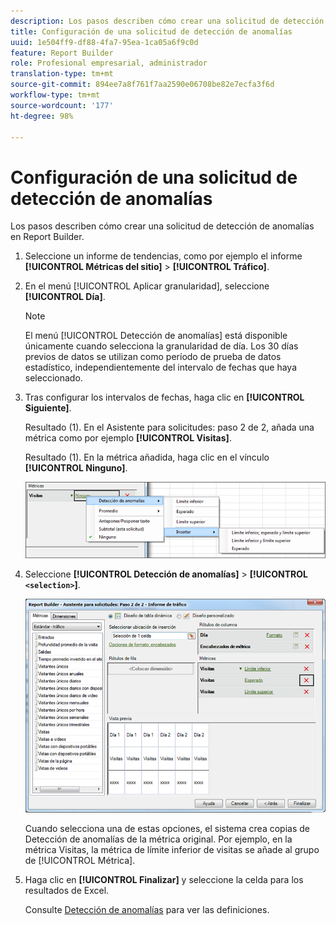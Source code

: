 ```yaml
---
description: Los pasos describen cómo crear una solicitud de detección de anomalías en Report Builder.
title: Configuración de una solicitud de detección de anomalías
uuid: 1e504ff9-df88-4fa7-95ea-1ca05a6f9c0d
feature: Report Builder
role: Profesional empresarial, administrador
translation-type: tm+mt
source-git-commit: 894ee7a8f761f7aa2590e06708be82e7ecfa3f6d
workflow-type: tm+mt
source-wordcount: '177'
ht-degree: 98%

---
```



# Configuración de una solicitud de detección de anomalías

Los pasos describen cómo crear una solicitud de detección de anomalías en Report Builder.

1. Seleccione un informe de tendencias, como por ejemplo el informe **[!UICONTROL Métricas del sitio]** > **[!UICONTROL Tráfico]**.
1. En el menú [!UICONTROL Aplicar granularidad], seleccione **[!UICONTROL Día]**.

   >[!NOTE]
   >
   >El menú [!UICONTROL Detección de anomalías] está disponible únicamente cuando selecciona la granularidad de día. Los 30 días previos de datos se utilizan como período de prueba de datos estadístico, independientemente del intervalo de fechas que haya seleccionado.

1. Tras configurar los intervalos de fechas, haga clic en **[!UICONTROL Siguiente]**.

   Resultado (1). En el Asistente para solicitudes: paso 2 de 2, añada una métrica como por ejemplo **[!UICONTROL Visitas]**.

   Resultado (1). En la métrica añadida, haga clic en el vínculo **[!UICONTROL Ninguno]**.

   ![Resultado](assets/anomaly_select.png)

1. Seleccione **[!UICONTROL Detección de anomalías]** > **[!UICONTROL `<selection>`]**.

   ![Información sobre los pasos](assets/anomaly_visit.png)

   Cuando selecciona una de estas opciones, el sistema crea copias de Detección de anomalías de la métrica original. Por ejemplo, en la métrica Visitas, la métrica de límite inferior de visitas se añade al grupo de [!UICONTROL Métrica].
1. Haga clic en **[!UICONTROL Finalizar]** y seleccione la celda para los resultados de Excel.

   Consulte [Detección de anomalías](/help/analyze/analysis-workspace/virtual-analyst/c-anomaly-detection/anomaly-detection.md) para ver las definiciones.
